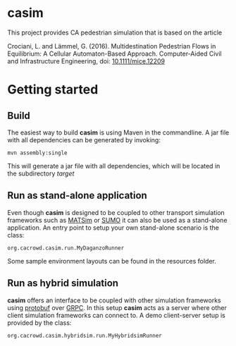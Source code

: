 # casim
This project provides CA pedestrian simulation that is based on the article

Crociani, L. and Lämmel, G. (2016). Multidestination Pedestrian Flows in 
Equilibrium: A Cellular Automaton-Based Approach. Computer-Aided Civil 
and Infrastructure Engineering, doi: [10.1111/mice.12209](http://onlinelibrary.wiley.com/doi/10.1111/mice.12209/abstract)

# Getting started
## Build
The easiest way to build **casim** is using Maven in the commandline. A jar file with all dependencies can be generated by invoking:

    mvn assembly:single
    
This will generate a jar file with all dependencies, which will be located in the subdirectory *target* 

## Run as stand-alone application
Even though **casim** is designed to be coupled to other transport simulation frameworks such as [MATSim](http://matsim.org) 
or [SUMO](http://sumo.dlr.de) it can also be used as a stand-alone application. An entry point to setup your own stand-alone scenario
is the class:
    
    org.cacrowd.casim.run.MyDaganzoRunner
     
Some sample environment layouts can be found in the resources folder.

## Run as hybrid simulation
**casim** offers an interface to be coupled with other simulation frameworks using [protobuf](https://github.com/google/protobuf) 
over [GRPC](http://www.grpc.io). In this setup **casim** acts as a server where other client simulation frameworks can connect to.
A demo client-server setup is provided by the class:

    org.cacrowd.casim.hybridsim.run.MyHybridsimRunner
    


